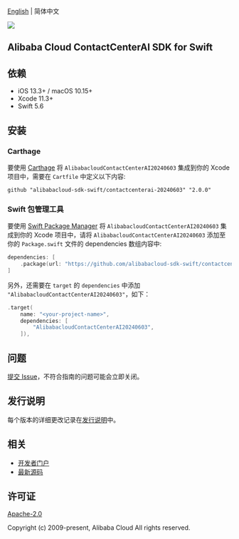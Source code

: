 [English](README.md) | 简体中文

![](https://aliyunsdk-pages.alicdn.com/icons/AlibabaCloud.svg)

## Alibaba Cloud ContactCenterAI SDK for Swift

## 依赖

- iOS 13.3+ / macOS 10.15+
- Xcode 11.3+
- Swift 5.6

## 安装

### Carthage

要使用 [Carthage](https://github.com/Carthage/Carthage) 将 `AlibabacloudContactCenterAI20240603` 集成到你的 Xcode 项目中，需要在 `Cartfile` 中定义以下内容:

```ogdl
github "alibabacloud-sdk-swift/contactcenterai-20240603" "2.0.0"
```

### Swift 包管理工具

要使用 [Swift Package Manager](https://swift.org/package-manager/) 将 `AlibabacloudContactCenterAI20240603` 集成到你的 Xcode 项目中，请将 `AlibabacloudContactCenterAI20240603` 添加至你的 `Package.swift` 文件的 dependencies 数组内容中:

```swift
dependencies: [
    .package(url: "https://github.com/alibabacloud-sdk-swift/contactcenterai-20240603.git", from: "2.0.0")
]
```

另外，还需要在 `target` 的 `dependencies` 中添加 `"AlibabacloudContactCenterAI20240603"`，如下：

```swift
.target(
    name: "<your-project-name>",
    dependencies: [
        "AlibabacloudContactCenterAI20240603",
    ]),
```

## 问题

[提交 Issue](https://github.com/alibabacloud-sdk-swift/contactcenterai-20240603/issues/new)，不符合指南的问题可能会立即关闭。

## 发行说明

每个版本的详细更改记录在[发行说明](./ChangeLog.txt)中。

## 相关

* [开发者门户](https://next.api.aliyun.com/home)
* [最新源码](https://github.com/alibabacloud-sdk-swift/contactcenterai-20240603)

## 许可证

[Apache-2.0](http://www.apache.org/licenses/LICENSE-2.0)

Copyright (c) 2009-present, Alibaba Cloud All rights reserved.
